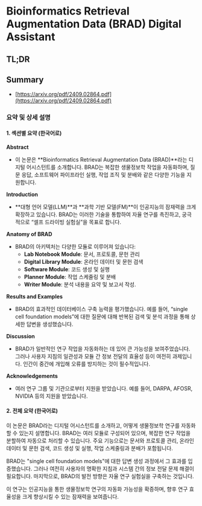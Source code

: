 # Bioinformatics Retrieval Augmentation Data (BRAD) Digital Assistant
## TL;DR
## Summary
- [https://arxiv.org/pdf/2409.02864.pdf](https://arxiv.org/pdf/2409.02864.pdf)

### 요약 및 상세 설명

#### 1. 섹션별 요약 (한국어로)

**Abstract**
- 이 논문은 **Bioinformatics Retrieval Augmentation Data (BRAD)**라는 디지털 어시스턴트를 소개합니다. BRAD는 복잡한 생물정보학 작업을 자동화하며, 질문 응답, 소프트웨어 파이프라인 실행, 작업 조직 및 분배와 같은 다양한 기능을 지원합니다.

**Introduction**
- **대형 언어 모델(LLM)**과 **과학 기반 모델(FM)**이 인공지능의 잠재력을 크게 확장하고 있습니다. BRAD는 이러한 기술을 통합하여 자율 연구를 촉진하고, 궁극적으로 “셀프 드라이빙 실험실”을 목표로 합니다.

**Anatomy of BRAD**
- BRAD의 아키텍처는 다양한 모듈로 이루어져 있습니다:
  - **Lab Notebook Module**: 문서, 프로토콜, 문헌 관리
  - **Digital Library Module**: 온라인 데이터 및 문헌 검색
  - **Software Module**: 코드 생성 및 실행
  - **Planner Module**: 작업 스케줄링 및 분배
  - **Writer Module**: 분석 내용을 요약 및 보고서 작성.

**Results and Examples**
- BRAD의 효과적인 데이터베이스 구축 능력을 평가했습니다. 예를 들어, “single cell foundation models”에 대한 질문에 대해 반복된 검색 및 분석 과정을 통해 상세한 답변을 생성했습니다.

**Discussion**
- BRAD가 일반적인 연구 작업을 자동화하는 데 있어 큰 가능성을 보여주었습니다. 그러나 사용자 지침의 일관성과 모듈 간 정보 전달의 효율성 등이 여전히 과제입니다. 인간이 중간에 개입해 오류를 방지하는 것이 필수적입니다.

**Acknowledgements**
- 여러 연구 그룹 및 기관으로부터 지원을 받았습니다. 예를 들어, DARPA, AFOSR, NVIDIA 등의 지원을 받았습니다.

#### 2. 전체 요약 (한국어로)

이 논문은 BRAD라는 디지털 어시스턴트를 소개하고, 어떻게 생물정보학 연구를 자동화할 수 있는지 설명합니다. BRAD는 여러 모듈로 구성되어 있으며, 복잡한 연구 작업을 분할하여 자동으로 처리할 수 있습니다. 주요 기능으로는 문서와 프로토콜 관리, 온라인 데이터 및 문헌 검색, 코드 생성 및 실행, 작업 스케줄링과 분배가 포함됩니다. 

BRAD는 "single cell foundation models"에 대한 답변 생성 과정에서 그 효과를 입증했습니다. 그러나 여전히 사용자의 명확한 지침과 시스템 간의 정보 전달 문제 해결이 필요합니다. 마지막으로, BRAD의 발전 방향은 자율 연구 실험실을 구축하는 것입니다.

이 연구는 인공지능을 통한 생물정보학 연구의 자동화 가능성을 확증하며, 향후 연구 효율성을 크게 향상시킬 수 있는 잠재력을 보여줍니다.